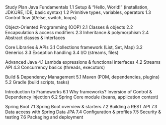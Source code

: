 Study Plan
Java Fundamentals
1.1 Setup & “Hello, World!” (installation, JDK/JRE, IDE, basic syntax)
1.2 Primitive types, variables, operators
1.3 Control flow (if/else, switch, loops)

Object-Oriented Programming (OOP)
2.1 Classes & objects
2.2 Encapsulation & access modifiers
2.3 Inheritance & polymorphism
2.4 Abstract classes & interfaces

Core Libraries & APIs
3.1 Collections framework (List, Set, Map)
3.2 Generics
3.3 Exception handling
3.4 I/O (streams, files)

Advanced Java
4.1 Lambda expressions & functional interfaces
4.2 Streams API
4.3 Concurrency basics (threads, executors)

Build & Dependency Management
5.1 Maven (POM, dependencies, plugins)
5.2 Gradle (build scripts, tasks)

Introduction to Frameworks
6.1 Why frameworks? Inversion of Control & Dependency Injection
6.2 Spring Core module (beans, application context)

Spring Boot
7.1 Spring Boot overview & starters
7.2 Building a REST API
7.3 Data access with Spring Data JPA
7.4 Configuration & profiles
7.5 Security & testing
7.6 Packaging and deployment
